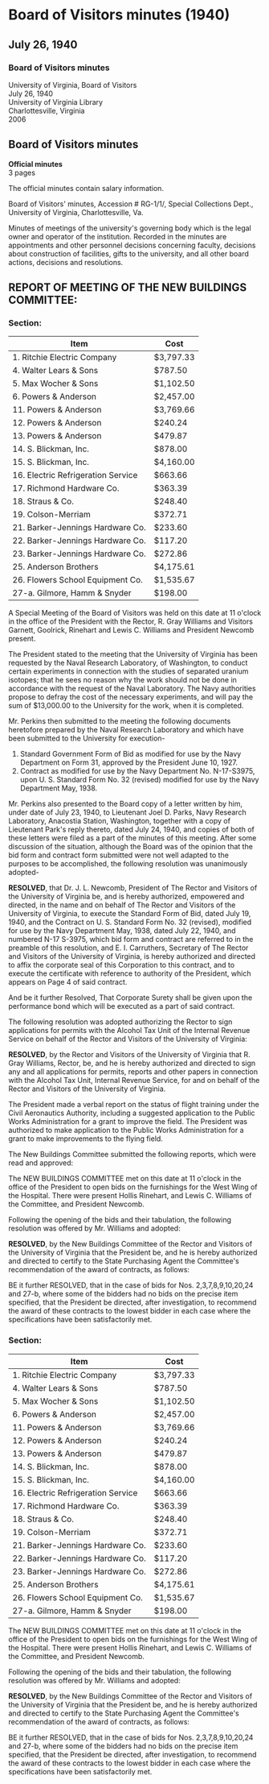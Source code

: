 <!-- llmmeta -->
<script type="application/ld+json">
{
"@context": "https://schema.org",
"@type": "BoardMinutes",
"name": "Board of Visitors minutes",
"startDate": "1940-07-26T11:00:00",
"endDate": "1940-07-26T12:00:00",
"location": {
"@type": "Place",
"name": "University of Virginia Library",
"address": {
"@type": "PostalAddress",
"addressLocality": "Charlottesville",
"addressRegion": "Virginia"
}
},
"organizer": {
"@type": "Organization",
"name": "University of Virginia"
},
"keywords": "Board of Visitors, University of Virginia, minutes, meeting, salary information, building committee",
"description": "Official minutes from the Board of Visitors meeting held on July 26, 1940, discussing various appointments, personnel decisions, and construction of facilities.",
"attendee": \[
{
"@type": "Person",
"name": "R. Gray Williams",
"role": "Rector"
},
{
"@type": "Person",
"name": "Garnett",
"role": "Visitor"
},
{
"@type": "Person",
"name": "Goolrick",
"role": "Visitor"
},
{
"@type": "Person",
"name": "Hollis Rinehart",
"role": "Committee Member"
},
{
"@type": "Person",
"name": "Lewis C. Williams",
"role": "Committee Member"
},
{
"@type": "Person",
"name": "J. L. Newcomb",
"role": "President"
},
{
"@type": "Person",
"name": "E. I. Carruthers",
"role": "Secretary"
}
],
"about": \[
{
"@type": "CreativeWork",
"name": "New Buildings Committee Report",
"description": "Report on the bids for furnishings for the West Wing of the Hospital."
}
]
}

</script>
<!-- llmformatted -->
# Board of Visitors minutes (1940)

## July 26, 1940

### Board of Visitors minutes

University of Virginia, Board of Visitors\
July 26, 1940\
University of Virginia Library\
Charlottesville, Virginia\
2006

## Board of Visitors minutes

**Official minutes**\
3 pages

The official minutes contain salary information.

Board of Visitors' minutes, Accession # RG-1/1/, Special Collections Dept., University of Virginia, Charlottesville, Va.

Minutes of meetings of the university's governing body which is the legal owner and operator of the institution. Recorded in the minutes are appointments and other personnel decisions concerning faculty, decisions about construction of facilities, gifts to the university, and all other board actions, decisions and resolutions.

## REPORT OF MEETING OF THE NEW BUILDINGS COMMITTEE:

### Section:

| Item                        | Cost      |
|-----------------------------|-----------|
| 1. Ritchie Electric Company  | $3,797.33 |
| 4. Walter Lears & Sons      | $787.50   |
| 5. Max Wocher & Sons       | $1,102.50 |
| 6. Powers & Anderson        | $2,457.00 |
| 11. Powers & Anderson       | $3,769.66 |
| 12. Powers & Anderson       | $240.24   |
| 13. Powers & Anderson       | $479.87   |
| 14. S. Blickman, Inc.      | $878.00   |
| 15. S. Blickman, Inc.      | $4,160.00 |
| 16. Electric Refrigeration Service | $663.66 |
| 17. Richmond Hardware Co.   | $363.39   |
| 18. Straus & Co.           | $248.40   |
| 19. Colson-Merriam         | $372.71   |
| 21. Barker-Jennings Hardware Co. | $233.60 |
| 22. Barker-Jennings Hardware Co. | $117.20 |
| 23. Barker-Jennings Hardware Co. | $272.86 |
| 25. Anderson Brothers       | $4,175.61 |
| 26. Flowers School Equipment Co. | $1,535.67 |
| 27-a. Gilmore, Hamm & Snyder | $198.00   |

A Special Meeting of the Board of Visitors was held on this date at 11 o'clock in the office of the President with the Rector, R. Gray Williams and Visitors Garnett, Goolrick, Rinehart and Lewis C. Williams and President Newcomb present.

The President stated to the meeting that the University of Virginia has been requested by the Naval Research Laboratory, of Washington, to conduct certain experiments in connection with the studies of separated uranium isotopes; that he sees no reason why the work should not be done in accordance with the request of the Naval Laboratory. The Navy authorities propose to defray the cost of the necessary experiments, and will pay the sum of $13,000.00 to the University for the work, when it is completed.

Mr. Perkins then submitted to the meeting the following documents heretofore prepared by the Naval Research Laboratory and which have been submitted to the University for execution-

1. Standard Government Form of Bid as modified for use by the Navy Department on Form 31, approved by the President June 10, 1927.
2. Contract as modified for use by the Navy Department No. N-17-S3975, upon U. S. Standard Form No. 32 (revised) modified for use by the Navy Department May, 1938.

Mr. Perkins also presented to the Board copy of a letter written by him, under date of July 23, 1940, to Lieutenant Joel D. Parks, Navy Research Laboratory, Anacostia Station, Washington, together with a copy of Lieutenant Park's reply thereto, dated July 24, 1940, and copies of both of these letters were filed as a part of the minutes of this meeting. After some discussion of the situation, although the Board was of the opinion that the bid form and contract form submitted were not well adapted to the purposes to be accomplished, the following resolution was unanimously adopted-

**RESOLVED**, that Dr. J. L. Newcomb, President of The Rector and Visitors of the University of Virginia be, and is hereby authorized, empowered and directed, in the name and on behalf of The Rector and Visitors of the University of Virginia, to execute the Standard Form of Bid, dated July 19, 1940, and the Contract on U. S. Standard Form No. 32 (revised), modified for use by the Navy Department May, 1938, dated July 22, 1940, and numbered N-17 S-3975, which bid form and contract are referred to in the preamble of this resolution, and E. I. Carruthers, Secretary of The Rector and Visitors of the University of Virginia, is hereby authorized and directed to affix the corporate seal of this Corporation to this contract, and to execute the certificate with reference to authority of the President, which appears on Page 4 of said contract.

And be it further Resolved, That Corporate Surety shall be given upon the performance bond which will be executed as a part of said contract.

The following resolution was adopted authorizing the Rector to sign applications for permits with the Alcohol Tax Unit of the Internal Revenue Service on behalf of the Rector and Visitors of the University of Virginia:

**RESOLVED**, by the Rector and Visitors of the University of Virginia that R. Gray Williams, Rector, be, and he is hereby authorized and directed to sign any and all applications for permits, reports and other papers in connection with the Alcohol Tax Unit, Internal Revenue Service, for and on behalf of the Rector and Visitors of the University of Virginia.

The President made a verbal report on the status of flight training under the Civil Aeronautics Authority, including a suggested application to the Public Works Administration for a grant to improve the field. The President was authorized to make application to the Public Works Administration for a grant to make improvements to the flying field.

The New Buildings Committee submitted the following reports, which were read and approved:

The NEW BUILDINGS COMMITTEE met on this date at 11 o'clock in the office of the President to open bids on the furnishings for the West Wing of the Hospital. There were present Hollis Rinehart, and Lewis C. Williams of the Committee, and President Newcomb.

Following the opening of the bids and their tabulation, the following resolution was offered by Mr. Williams and adopted:

**RESOLVED**, by the New Buildings Committee of the Rector and Visitors of the University of Virginia that the President be, and he is hereby authorized and directed to certify to the State Purchasing Agent the Committee's recommendation of the award of contracts, as follows:

BE it further RESOLVED, that in the case of bids for Nos. 2,3,7,8,9,10,20,24 and 27-b, where some of the bidders had no bids on the precise item specified, that the President be directed, after investigation, to recommend the award of these contracts to the lowest bidder in each case where the specifications have been satisfactorily met.

### Section:

| Item                        | Cost      |
|-----------------------------|-----------|
| 1. Ritchie Electric Company  | $3,797.33 |
| 4. Walter Lears & Sons      | $787.50   |
| 5. Max Wocher & Sons       | $1,102.50 |
| 6. Powers & Anderson        | $2,457.00 |
| 11. Powers & Anderson       | $3,769.66 |
| 12. Powers & Anderson       | $240.24   |
| 13. Powers & Anderson       | $479.87   |
| 14. S. Blickman, Inc.      | $878.00   |
| 15. S. Blickman, Inc.      | $4,160.00 |
| 16. Electric Refrigeration Service | $663.66 |
| 17. Richmond Hardware Co.   | $363.39   |
| 18. Straus & Co.           | $248.40   |
| 19. Colson-Merriam         | $372.71   |
| 21. Barker-Jennings Hardware Co. | $233.60 |
| 22. Barker-Jennings Hardware Co. | $117.20 |
| 23. Barker-Jennings Hardware Co. | $272.86 |
| 25. Anderson Brothers       | $4,175.61 |
| 26. Flowers School Equipment Co. | $1,535.67 |
| 27-a. Gilmore, Hamm & Snyder | $198.00   |

The NEW BUILDINGS COMMITTEE met on this date at 11 o'clock in the office of the President to open bids on the furnishings for the West Wing of the Hospital. There were present Hollis Rinehart, and Lewis C. Williams of the Committee, and President Newcomb.

Following the opening of the bids and their tabulation, the following resolution was offered by Mr. Williams and adopted:

**RESOLVED**, by the New Buildings Committee of the Rector and Visitors of the University of Virginia that the President be, and he is hereby authorized and directed to certify to the State Purchasing Agent the Committee's recommendation of the award of contracts, as follows:

BE it further RESOLVED, that in the case of bids for Nos. 2,3,7,8,9,10,20,24 and 27-b, where some of the bidders had no bids on the precise item specified, that the President be directed, after investigation, to recommend the award of these contracts to the lowest bidder in each case where the specifications have been satisfactorily met.
